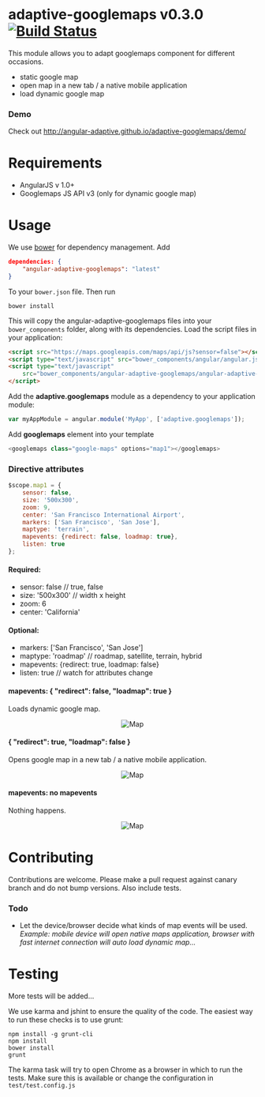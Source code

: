# adaptive-googlemaps v0.3.0 [![Build Status](https://travis-ci.org/angular-adaptive/adaptive-googlemaps.png?branch=master)](https://travis-ci.org/angular-adaptive/adaptive-googlemaps)

This module allows you to adapt googlemaps component for different occasions.
- static google map
- open map in a new tab / a native mobile application
- load dynamic google map


### Demo

Check out http://angular-adaptive.github.io/adaptive-googlemaps/demo/

# Requirements

- AngularJS v 1.0+
- Googlemaps JS API v3 (only for dynamic google map)

# Usage

We use [bower](http://twitter.github.com/bower/) for dependency management. Add

```json
dependencies: {
    "angular-adaptive-googlemaps": "latest"
}
```

To your `bower.json` file. Then run

    bower install

This will copy the angular-adaptive-googlemaps files into your `bower_components` folder, along with its dependencies. Load the script files in your application:

```html
<script src="https://maps.googleapis.com/maps/api/js?sensor=false"></script>
<script type="text/javascript" src="bower_components/angular/angular.js"></script>
<script type="text/javascript" 
    src="bower_components/angular-adaptive-googlemaps/angular-adaptive-googlemaps.min.js">
</script>
```

Add the **adaptive.googlemaps** module as a dependency to your application module:

```js
var myAppModule = angular.module('MyApp', ['adaptive.googlemaps']);
```

Add **googlemaps** element into your template

```js
<googlemaps class="google-maps" options="map1"></googlemaps>
```

### Directive attributes

```js
$scope.map1 = {
    sensor: false,
    size: '500x300',
    zoom: 9,
    center: 'San Francisco International Airport',
    markers: ['San Francisco', 'San Jose'],
    maptype: 'terrain',
    mapevents: {redirect: false, loadmap: true},
    listen: true
};
```

#### Required:

- sensor: false // true, false
- size: '500x300' // width x height
- zoom: 6
- center: 'California'

#### Optional:

- markers: ['San Francisco', 'San Jose']
- maptype: 'roadmap' // roadmap, satellite, terrain, hybrid
- mapevents: {redirect: true, loadmap: false}
- listen: true // watch for attributes change

#### mapevents: { "redirect": false, "loadmap": true }
Loads dynamic google map.

<p align="center">
    <img src="http://maps.googleapis.com/maps/api/staticmap?sensor=false&size=500x300&maptype=terrain&center=San%20Francisco%20International%20Airport&zoom=9&markers=San%20Francisco&markers=San%20Jose" alt="Map"/>
</p>

#### { "redirect": true, "loadmap": false }
Opens google map in a new tab / a native mobile application.

<p align="center">
    <img src="http://maps.googleapis.com/maps/api/staticmap?sensor=false&size=500x300&maptype=roadmap&center=Pennsylvania&zoom=6&markers=New%20York&markers=Philadalphia&markers=Washington%20DC" alt="Map"/>
</p>

#### mapevents: no mapevents
Nothing happens.

<p align="center">
    <img src="http://maps.googleapis.com/maps/api/staticmap?sensor=false&size=500x300&maptype=hybrid&center=New%20York&zoom=12" alt="Map"/>
</p>


# Contributing

Contributions are welcome. Please make a pull request against canary branch and do not bump versions. Also include tests.

### Todo
- Let the device/browser decide what kinds of map events will be used. *Example: mobile device will open native maps application, browser with fast internet connection will auto load dynamic map...*

# Testing

More tests will be added...

We use karma and jshint to ensure the quality of the code. The easiest way to run these checks is to use grunt:

    npm install -g grunt-cli
    npm install
    bower install
    grunt

The karma task will try to open Chrome as a browser in which to run the tests. Make sure this is available or change the configuration in `test/test.config.js` 
